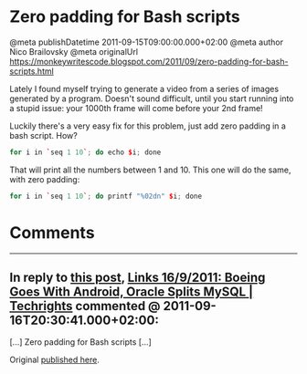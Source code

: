 # Zero padding for Bash scripts

@meta publishDatetime 2011-09-15T09:00:00.000+02:00
@meta author Nico Brailovsky
@meta originalUrl https://monkeywritescode.blogspot.com/2011/09/zero-padding-for-bash-scripts.html

Lately I found myself trying to generate a video from a series of images generated by a program. Doesn't sound difficult, until you start running into a stupid issue: your 1000th frame will come before your 2nd frame!

Luckily there's a very easy fix for this problem, just add zero padding in a bash script. How?

```c++
for i in `seq 1 10`; do echo $i; done
```

That will print all the numbers between 1 and 10. This one will do the same, with zero padding:

```c++
for i in `seq 1 10`; do printf "%02dn" $i; done
```


# Comments

---
## In reply to [this post](), [Links 16/9/2011: Boeing Goes With Android, Oracle Splits MySQL | Techrights](http://techrights.org/2011/09/16/boeing-goes-with-android/) commented @ 2011-09-16T20:30:41.000+02:00:

[...] Zero padding for Bash scripts [...]

Original [published here](md_blog/2011/0915_ZeropaddingforBashscripts.md).
